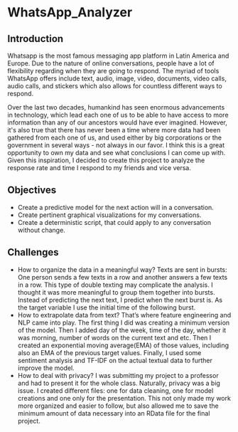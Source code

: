 # WhatsApp_Analyzer

## Introduction
Whatsapp is the most famous messaging app platform in Latin America and Europe. Due to the nature of online conversations, people have a lot of flexibility regarding when they are going to respond. The myriad of tools WhatsApp offers include text, audio, image, video, documents, video calls, audio calls, and stickers which also allows for countless different ways to respond. 

Over the last two decades, humankind has seen enormous advancements in technology, which lead each one of us to be able to have access to more information than any of our ancestors would have ever imagined. However, it's also true that there has never been a time where more data had been gathered from each one of us, and used either by big corporations or the government in several ways - not always in our favor. I think this is a great opportunity to own my data and see what conclusions I can come up with. Given this inspiration, I decided to create this project to analyze the response rate and time I respond to my friends and vice versa. 

## Objectives
- Create a predictive model for the next action will in a conversation.
- Create pertinent graphical visualizations for my conversations.
- Create a deterministic script, that could apply to any conversation without change.

## Challenges
- How to organize the data in a meaningful way?
    Texts are sent in bursts: One person sends a few texts in a row and another answers a few texts in a row. This type of double texting may complicate the analysis. I thought it was more meaningful to group them together into bursts. Instead of predicting the next text, I predict when the next burst is. As the target variable I use the initial time of the following burst.
- How to extrapolate data from text?
That’s where feature engineering and NLP came into play. The first thing I did was creating a minimum version of the model. Then I added day of the week, time of the day, whether it was morning, number of words on the current text and etc. Then I created an exponential moving average(EMA) of those values, including also an EMA of the previous target values. Finally, I used some sentiment analysis and TF-IDF on the actual textual data to further improve the model.
- How to deal with privacy?
I was submitting my project to a professor and had to present it for the whole class. Naturally, privacy was a big issue. I created different files: one for data cleaning, one for model creations and one only for the presentation. This not only made my work more organized and easier to follow, but also allowed me to save the minimum amount of data necessary into an RData file for the final project.

